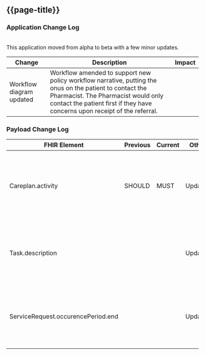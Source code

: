 ## {{page-title}}


### Application Change Log

<br>
This application moved from alpha to beta with a few minor updates. 
<br>


| Change                                    | Description        | Impact                                                                  | 
|-------------------------------------------|--------------------|-------------------------------------------------------------------------|
| Workflow diagram updated                  | Workflow amended to support new policy workflow narrative, putting the onus on the patient to contact the Pharmacist. The Pharmacist would only contact the patient first if they have concerns upon receipt of the referral.   |                                                                         |    


### Payload Change Log


| FHIR Element                                         | Previous | Current    | Other   | Referral/Booking | Rationale                                                                                       |  Impact  |
|------------------------------------------------------|----------|------------|---------|------------------|-------------------------------------------------------------------------------------------------|----------|
|Careplan.activity                               | SHOULD         |MUST            |Updated  |Ref               |Business logic 'Necesity' was incorrect. This value MUST always be present                                      |<mark style="background-color: Yellow">correction</mark>|
|Task.description                             |         |            |Updated  |Ref               |Amended description to align with updated policy workflow narrative                                     |<mark style="background-color: LightGreen">non-breaking</mark>|
|ServiceRequest.occurencePeriod.end                             |         |            |Updated  |Ref               |Amended end time to reflect current 24hrs policy response in CPCS MI                                      |<mark style="background-color: LightGreen">non-breaking</mark>|
